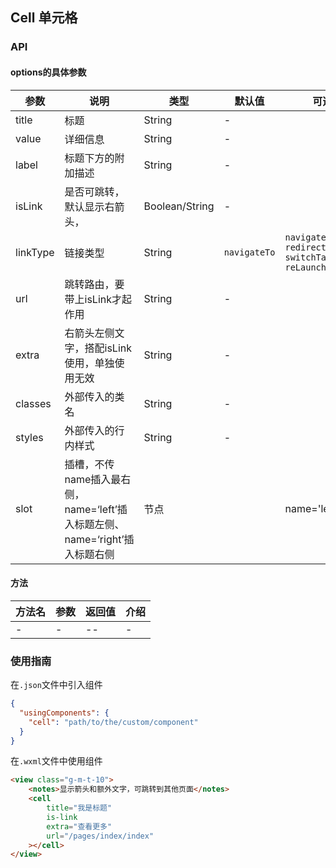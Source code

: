 ## Cell 单元格

### API

#### options的具体参数
| 参数       | 说明                                       | 类型             | 默认值          | 可选值                                      |
| -------- | ---------------------------------------- | -------------- | ------------ | ---------------------------------------- |
| title    | 标题                                       | String         | -            |                                          |
| value    | 详细信息                                     | String         | -            |                                          |
| label    | 标题下方的附加描述                                | String         | -            |                                          |
| isLink   | 是否可跳转，默认显示右箭头，                           | Boolean/String | -            |                                          |
| linkType | 链接类型                                     | String         | `navigateTo` | `navigateTo` `redirectTo` `switchTab` `reLaunch` |
| url      | 跳转路由，要带上isLink才起作用                       | String         | -            |                                          |
| extra    | 右箭头左侧文字，搭配isLink使用，单独使用无效                | String         | -            |                                          |
| classes  | 外部传入的类名                                  | String         | -            |                                          |
| styles   | 外部传入的行内样式                                | String         | -            |                                          |
| slot     | 插槽，不传name插入最右侧，name=‘left’插入标题左侧、name=‘right’插入标题右侧 | 节点             |              | name='left'/'right'                      |

#### 方法

| 方法名  | 参数   | 返回值  | 介绍   |
| ---- | ---- | ---- | ---- |
| -    | -    | --   | -    |

### 使用指南
在`.json`文件中引入组件
```json
{
  "usingComponents": {
    "cell": "path/to/the/custom/component"
  }
}
```
在`.wxml`文件中使用组件

```html
<view class="g-m-t-10">
    <notes>显示箭头和额外文字，可跳转到其他页面</notes>
    <cell 
		title="我是标题" 
		is-link
        extra="查看更多"
        url="/pages/index/index"
	></cell>
</view>
```

